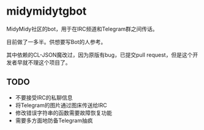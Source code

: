 midymidytgbot
=============

MidyMidy社区的bot，用于在IRC频道和Telegram群之间传话。

目前做了一多半。供想要写Bot的人参考。

其中依赖的CL-JSON魔改过，因为原版有bug，已提交pull request，但是这个开发者早就不理这个项目了。

TODO
----

* 不要接受IRC的私聊信息
* 将Telegram的图片通过图床传送给IRC
* 修改错误字符串的函数需要故障恢复功能
* 需要多方面地防备Telegram抽疯
